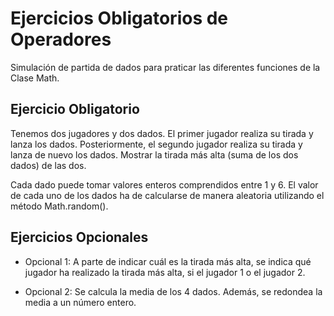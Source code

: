 # Ejercicios Obligatorios de Operadores
Simulación de partida de dados para praticar las diferentes funciones de la Clase Math.

Ejercicio Obligatorio
------------------------
Tenemos dos jugadores y dos dados. El primer jugador realiza su tirada y lanza los dados. 
Posteriormente, el segundo jugador realiza su tirada y lanza de nuevo los dados. Mostrar la tirada más alta (suma de los dos dados) de las dos.

Cada dado puede tomar valores enteros comprendidos entre 1 y 6. El valor de cada uno de los dados ha de calcularse de manera aleatoria utilizando el método Math.random().

Ejercicios Opcionales
------------------------------
* Opcional 1: A parte de indicar cuál es la tirada más alta, se indica qué jugador ha realizado la tirada más alta, si el jugador 1 o el jugador 2.

* Opcional 2: Se calcula la media de los 4 dados. Además, se redondea la media a un número entero.

